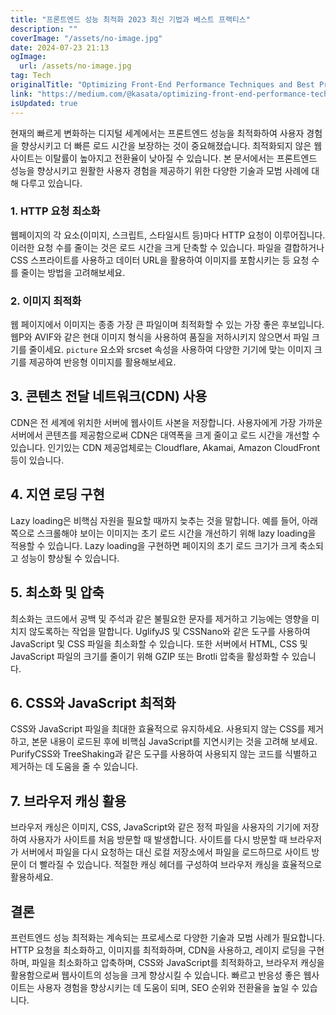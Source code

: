 ```yaml
---
title: "프론트엔드 성능 최적화 2023 최신 기법과 베스트 프랙티스"
description: ""
coverImage: "/assets/no-image.jpg"
date: 2024-07-23 21:13
ogImage: 
  url: /assets/no-image.jpg
tag: Tech
originalTitle: "Optimizing Front-End Performance Techniques and Best Practices"
link: "https://medium.com/@kasata/optimizing-front-end-performance-techniques-and-best-practices-2e56b8137200"
isUpdated: true
---
```





현재의 빠르게 변화하는 디지털 세계에서는 프론트엔드 성능을 최적화하여 사용자 경험을 향상시키고 더 빠른 로드 시간을 보장하는 것이 중요해졌습니다. 최적화되지 않은 웹사이트는 이탈률이 높아지고 전환율이 낮아질 수 있습니다. 본 문서에서는 프론트엔드 성능을 향상시키고 원활한 사용자 경험을 제공하기 위한 다양한 기술과 모범 사례에 대해 다루고 있습니다.

### 1. HTTP 요청 최소화

웹페이지의 각 요소(이미지, 스크립트, 스타일시트 등)마다 HTTP 요청이 이루어집니다. 이러한 요청 수를 줄이는 것은 로드 시간을 크게 단축할 수 있습니다. 파일을 결합하거나 CSS 스프라이트를 사용하고 데이터 URL을 활용하여 이미지를 포함시키는 등 요청 수를 줄이는 방법을 고려해보세요.

### 2. 이미지 최적화

<div class="content-ad"></div>

웹 페이지에서 이미지는 종종 가장 큰 파일이며 최적화할 수 있는 가장 좋은 후보입니다. 웹P와 AVIF와 같은 현대 이미지 형식을 사용하여 품질을 저하시키지 않으면서 파일 크기를 줄이세요. `picture` 요소와 srcset 속성을 사용하여 다양한 기기에 맞는 이미지 크기를 제공하여 반응형 이미지를 활용해보세요.

## 3. 콘텐츠 전달 네트워크(CDN) 사용

CDN은 전 세계에 위치한 서버에 웹사이트 사본을 저장합니다. 사용자에게 가장 가까운 서버에서 콘텐츠를 제공함으로써 CDN은 대역폭을 크게 줄이고 로드 시간을 개선할 수 있습니다. 인기있는 CDN 제공업체로는 Cloudflare, Akamai, Amazon CloudFront 등이 있습니다.

## 4. 지연 로딩 구현

<div class="content-ad"></div>

Lazy loading은 비핵심 자원을 필요할 때까지 늦추는 것을 말합니다. 예를 들어, 아래쪽으로 스크롤해야 보이는 이미지는 초기 로드 시간을 개선하기 위해 lazy loading을 적용할 수 있습니다. Lazy loading을 구현하면 페이지의 초기 로드 크기가 크게 축소되고 성능이 향상될 수 있습니다.

## 5. 최소화 및 압축

최소화는 코드에서 공백 및 주석과 같은 불필요한 문자를 제거하고 기능에는 영향을 미치지 않도록하는 작업을 말합니다. UglifyJS 및 CSSNano와 같은 도구를 사용하여 JavaScript 및 CSS 파일을 최소화할 수 있습니다. 또한 서버에서 HTML, CSS 및 JavaScript 파일의 크기를 줄이기 위해 GZIP 또는 Brotli 압축을 활성화할 수 있습니다.

## 6. CSS와 JavaScript 최적화

<div class="content-ad"></div>

CSS와 JavaScript 파일을 최대한 효율적으로 유지하세요. 사용되지 않는 CSS를 제거하고, 본문 내용이 로드된 후에 비핵심 JavaScript를 지연시키는 것을 고려해 보세요. PurifyCSS와 TreeShaking과 같은 도구를 사용하여 사용되지 않는 코드를 식별하고 제거하는 데 도움을 줄 수 있습니다.

## 7. 브라우저 캐싱 활용

브라우저 캐싱은 이미지, CSS, JavaScript와 같은 정적 파일을 사용자의 기기에 저장하여 사용자가 사이트를 처음 방문할 때 발생합니다. 사이트를 다시 방문할 때 브라우저가 서버에서 파일을 다시 요청하는 대신 로컬 저장소에서 파일을 로드하므로 사이트 방문이 더 빨라질 수 있습니다. 적절한 캐싱 헤더를 구성하여 브라우저 캐싱을 효율적으로 활용하세요.

## 결론

<div class="content-ad"></div>

프런트엔드 성능 최적화는 계속되는 프로세스로 다양한 기술과 모범 사례가 필요합니다. HTTP 요청을 최소화하고, 이미지를 최적화하며, CDN을 사용하고, 레이지 로딩을 구현하며, 파일을 최소화하고 압축하며, CSS와 JavaScript를 최적화하고, 브라우저 캐싱을 활용함으로써 웹사이트의 성능을 크게 향상시킬 수 있습니다. 빠르고 반응성 좋은 웹사이트는 사용자 경험을 향상시키는 데 도움이 되며, SEO 순위와 전환율을 높일 수 있습니다.